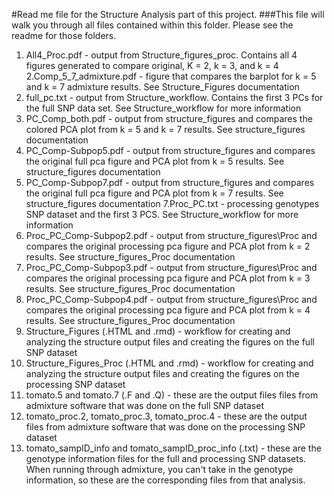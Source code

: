 #Read me file for the Structure Analysis part of this project.
###This file will walk you through all files contained within this folder. Please see the readme for those folders.

1. All4\_Proc.pdf - output from Structure\_figures\_proc. Contains all 4 figures generated to compare original, K = 2, k = 3, and k = 4
2.Comp\_5\_7\_admixture.pdf - figure that compares the barplot for k = 5 and k = 7 admixture results. See Structure\_Figures documentation
3. full\_pc.txt - output from Structure\_workflow. Contains the first 3 PCs for the full SNP data set. See Structure_workflow for more information
4. PC\_Comp\_both.pdf - output from structure_figures and compares the colored PCA plot from k = 5 and k = 7 results. See structure\_figures documentation
5. PC\_Comp\-Subpop5.pdf - output from structure_figures and compares the original full pca figure and PCA plot from k = 5 results. See structure\_figures documentation
6. PC\_Comp\-Subpop7.pdf - output from structure_figures and compares the original full pca figure and PCA plot from k = 7 results. See structure\_figures documentation
7.Proc\_PC.txt - processing genotypes SNP dataset and the first 3 PCS. See Structure\_workflow for more information 
8. Proc\_PC\_Comp\-Subpop2.pdf - output from structure\_figures\Proc and compares the original processing pca figure and PCA plot from k = 2 results. See structure\_figures\_Proc documentation  
9. Proc\_PC\_Comp\-Subpop3.pdf - output from structure\_figures\Proc and compares the original processing pca figure and PCA plot from k = 3 results. See structure\_figures\_Proc documentation
10. Proc\_PC\_Comp\-Subpop4.pdf - output from structure\_figures\Proc and compares the original processing pca figure and PCA plot from k = 4 results. See structure\_figures\_Proc documentation
11. Structure\_Figures (.HTML and .rmd) - workflow for creating and analyzing the structure output files and creating the figures on the full SNP dataset
12. Structure\_Figures\_Proc (.HTML and .rmd) - workflow for creating and analyzing the structure output files and creating the figures on the processing SNP dataset
13. tomato.5 and tomato.7 (.F and .Q) - these are the output files files from admixture software that was done on the full SNP dataset
14. tomato\_proc.2, tomato\_proc.3, tomato\_proc.4 - these are the output files from admixture software that was done on the processing SNP dataset
15. tomato_sampID_info and tomato_sampID_proc_info (.txt) - these are the genotype information files for the full and processing SNP datasets. When running through admixture, you can't take in the genotype information, so these are the corresponding files from that analysis. 